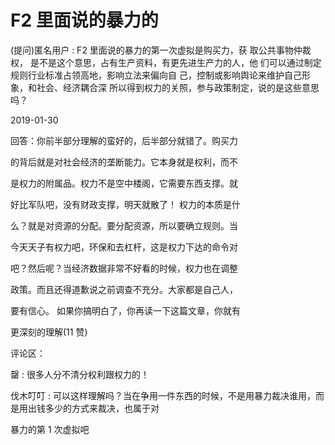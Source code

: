 # F2 里面说的暴力的

(提问)匿名用户 : F2 里面说的暴力的第一次虚拟是购买力，获 取公共事物仲裁权， 是不是这个意思，占有生产资料，有更先进生产力的人，他 们可以通过制定规则行业标准占领高地，影响立法来偏向自 己，控制或影响舆论来维护自己形象，和社会、经济耦合深 所以得到权力的关照，参与政策制定，说的是这些意思吗？

2019-01-30

回答：你前半部分理解的蛮好的，后半部分就错了。购买力

的背后就是对社会经济的垄断能力。它本身就是权利，而不

是权力的附属品。权力不是空中楼阁，它需要东西支撑。就

好比军队吧，没有财政支撑，明天就散了！ 权力的本质是什

么？就是对资源的分配。要分配资源，所以要确立规则。当

今天天子有权力吧，环保和去杠杆，这是权力下达的命令对

吧？然后呢？当经济数据非常不好看的时候，权力也在调整

政策。而且还得道歉说之前调查不充分。大家都是自己人，

要有信心。 如果你搞明白了，你再读一下这篇文章，你就有

更深刻的理解(11 赞)

评论区：

罄 : 很多人分不清分权利跟权力的！

伐木叮叮 : 可以这样理解吗？当在争用一件东西的时候，不是用暴力裁决谁用，而是用出钱多少的方式来裁决，也属于对

暴力的第 1 次虚拟吧